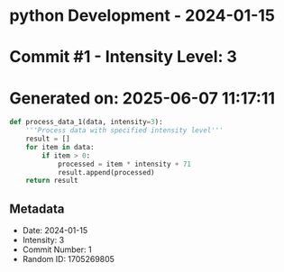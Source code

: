 ﻿# python Development - 2024-01-15
# Commit #1 - Intensity Level: 3
# Generated on: 2025-06-07 11:17:11
```python
def process_data_1(data, intensity=3):
    '''Process data with specified intensity level'''
    result = []
    for item in data:
        if item > 0:
            processed = item * intensity + 71
            result.append(processed)
    return result
```
## Metadata
- Date: 2024-01-15
- Intensity: 3
- Commit Number: 1
- Random ID: 1705269805
